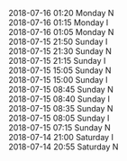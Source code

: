 2018-07-16 01:20 Monday  N  
2018-07-16 01:15 Monday  I  
2018-07-16 01:05 Monday  N  
2018-07-15 21:50 Sunday  I  
2018-07-15 21:30 Sunday  N  
2018-07-15 21:15 Sunday  I  
2018-07-15 15:05 Sunday  N  
2018-07-15 15:00 Sunday  I  
2018-07-15 08:45 Sunday  N  
2018-07-15 08:40 Sunday  I  
2018-07-15 08:35 Sunday  N  
2018-07-15 08:05 Sunday  I  
2018-07-15 07:15 Sunday  N  
2018-07-14 21:00 Saturday  I  
2018-07-14 20:55 Saturday  N  
